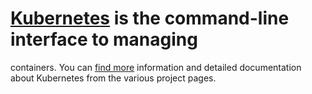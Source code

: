 # [Kubernetes](http://kubernetes.io/) is the command-line interface to managing
containers. You can [find more](https://github.com/GoogleCloudPlatform/kubernetes/blob/master/docs/overview.md) information and detailed documentation about 
Kubernetes from the various project pages.
